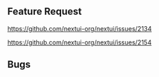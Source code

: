 ## Feature Request

https://github.com/nextui-org/nextui/issues/2134

https://github.com/nextui-org/nextui/issues/2154

## Bugs

